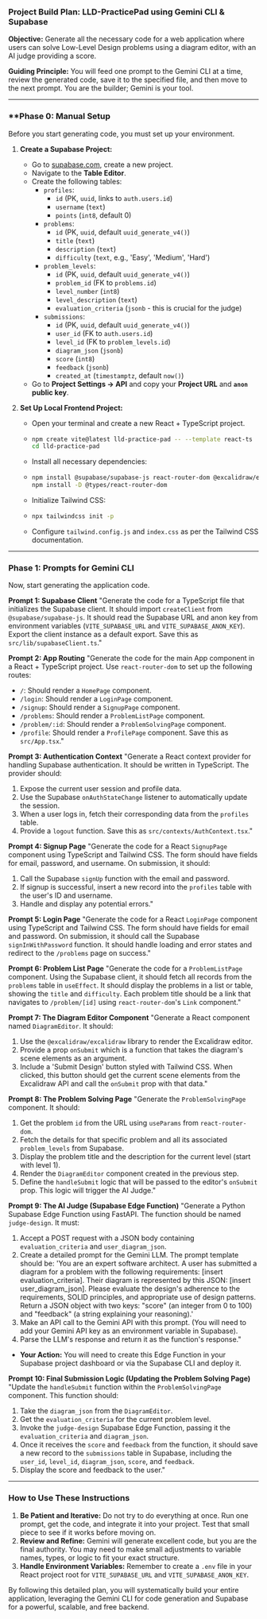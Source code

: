 
### **Project Build Plan: LLD-PracticePad using Gemini CLI & Supabase**

**Objective:** Generate all the necessary code for a web application where users can solve Low-Level Design problems using a diagram editor, with an AI judge providing a score.

**Guiding Principle:** You will feed one prompt to the Gemini CLI at a time, review the generated code, save it to the specified file, and then move to the next prompt. You are the builder; Gemini is your tool.

---

### **Phase 0: Manual Setup

Before you start generating code, you must set up your environment.

1.  **Create a Supabase Project:**
    *   Go to [supabase.com](https://supabase.com), create a new project.
    *   Navigate to the **Table Editor**.
    *   Create the following tables:
        *   `profiles`:
            *   `id` (PK, `uuid`, links to `auth.users.id`)
            *   `username` (`text`)
            *   `points` (`int8`, default 0)
        *   `problems`:
            *   `id` (PK, `uuid`, default `uuid_generate_v4()`)
            *   `title` (`text`)
            *   `description` (`text`)
            *   `difficulty` (`text`, e.g., 'Easy', 'Medium', 'Hard')
        *   `problem_levels`:
            *   `id` (PK, `uuid`, default `uuid_generate_v4()`)
            *   `problem_id` (FK to `problems.id`)
            *   `level_number` (`int8`)
            *   `level_description` (`text`)
            *   `evaluation_criteria` (`jsonb` - this is crucial for the judge)
        *   `submissions`:
            *   `id` (PK, `uuid`, default `uuid_generate_v4()`)
            *   `user_id` (FK to `auth.users.id`)
            *   `level_id` (FK to `problem_levels.id`)
            *   `diagram_json` (`jsonb`)
            *   `score` (`int8`)
            *   `feedback` (`jsonb`)
            *   `created_at` (`timestamptz`, default `now()`)
    *   Go to **Project Settings -> API** and copy your **Project URL** and **`anon` public key**.

2.  **Set Up Local Frontend Project:**
    *   Open your terminal and create a new React + TypeScript project.
    *   ```bash
        npm create vite@latest lld-practice-pad -- --template react-ts
        cd lld-practice-pad
        ```
    *   Install all necessary dependencies:
    *   ```bash
        npm install @supabase/supabase-js react-router-dom @excalidraw/excalidraw tailwindcss postcss autoprefixer
        npm install -D @types/react-router-dom
        ```
    *   Initialize Tailwind CSS:
    *   ```bash
        npx tailwindcss init -p
        ```
    *   Configure `tailwind.config.js` and `index.css` as per the Tailwind CSS documentation.

---

### **Phase 1: Prompts for Gemini CLI**

Now, start generating the application code.

**Prompt 1: Supabase Client**
"Generate the code for a TypeScript file that initializes the Supabase client. It should import `createClient` from `@supabase/supabase-js`. It should read the Supabase URL and anon key from environment variables (`VITE_SUPABASE_URL` and `VITE_SUPABASE_ANON_KEY`). Export the client instance as a default export. Save this as `src/lib/supabaseClient.ts`."

**Prompt 2: App Routing**
"Generate the code for the main App component in a React + TypeScript project. Use `react-router-dom` to set up the following routes:
*   `/`: Should render a `HomePage` component.
*   `/login`: Should render a `LoginPage` component.
*   `/signup`: Should render a `SignupPage` component.
*   `/problems`: Should render a `ProblemListPage` component.
*   `/problem/:id`: Should render a `ProblemSolvingPage` component.
*   `/profile`: Should render a `ProfilePage` component.
Save this as `src/App.tsx`."

**Prompt 3: Authentication Context**
"Generate a React context provider for handling Supabase authentication. It should be written in TypeScript. The provider should:
1.  Expose the current user session and profile data.
2.  Use the Supabase `onAuthStateChange` listener to automatically update the session.
3.  When a user logs in, fetch their corresponding data from the `profiles` table.
4.  Provide a `logout` function.
Save this as `src/contexts/AuthContext.tsx`."

**Prompt 4: Signup Page**
"Generate the code for a React `SignupPage` component using TypeScript and Tailwind CSS. The form should have fields for email, password, and username. On submission, it should:
1.  Call the Supabase `signUp` function with the email and password.
2.  If signup is successful, insert a new record into the `profiles` table with the user's ID and username.
3.  Handle and display any potential errors."

**Prompt 5: Login Page**
"Generate the code for a React `LoginPage` component using TypeScript and Tailwind CSS. The form should have fields for email and password. On submission, it should call the Supabase `signInWithPassword` function. It should handle loading and error states and redirect to the `/problems` page on success."

**Prompt 6: Problem List Page**
"Generate the code for a `ProblemListPage` component. Using the Supabase client, it should fetch all records from the `problems` table in `useEffect`. It should display the problems in a list or table, showing the `title` and `difficulty`. Each problem title should be a link that navigates to `/problem/[id]` using `react-router-dom`'s `Link` component."

**Prompt 7: The Diagram Editor Component**
"Generate a React component named `DiagramEditor`. It should:
1.  Use the `@excalidraw/excalidraw` library to render the Excalidraw editor.
2.  Provide a prop `onSubmit` which is a function that takes the diagram's scene elements as an argument.
3.  Include a 'Submit Design' button styled with Tailwind CSS. When clicked, this button should get the current scene elements from the Excalidraw API and call the `onSubmit` prop with that data."

**Prompt 8: The Problem Solving Page**
"Generate the `ProblemSolvingPage` component. It should:
1.  Get the problem `id` from the URL using `useParams` from `react-router-dom`.
2.  Fetch the details for that specific problem and all its associated `problem_levels` from Supabase.
3.  Display the problem title and the description for the current level (start with level 1).
4.  Render the `DiagramEditor` component created in the previous step.
5.  Define the `handleSubmit` logic that will be passed to the editor's `onSubmit` prop. This logic will trigger the AI Judge."

**Prompt 9: The AI Judge (Supabase Edge Function)**
"Generate a Python Supabase Edge Function using FastAPI. The function should be named `judge-design`. It must:
1.  Accept a POST request with a JSON body containing `evaluation_criteria` and `user_diagram_json`.
2.  Create a detailed prompt for the Gemini LLM. The prompt template should be: 'You are an expert software architect. A user has submitted a diagram for a problem with the following requirements: [insert evaluation_criteria]. Their diagram is represented by this JSON: [insert user_diagram_json]. Please evaluate the design's adherence to the requirements, SOLID principles, and appropriate use of design patterns. Return a JSON object with two keys: "score" (an integer from 0 to 100) and "feedback" (a string explaining your reasoning).'
3.  Make an API call to the Gemini API with this prompt. (You will need to add your Gemini API key as an environment variable in Supabase).
4.  Parse the LLM's response and return it as the function's response."

*   **Your Action:** You will need to create this Edge Function in your Supabase project dashboard or via the Supabase CLI and deploy it.

**Prompt 10: Final Submission Logic (Updating the Problem Solving Page)**
"Update the `handleSubmit` function within the `ProblemSolvingPage` component. This function should:
1.  Take the `diagram_json` from the `DiagramEditor`.
2.  Get the `evaluation_criteria` for the current problem level.
3.  Invoke the `judge-design` Supabase Edge Function, passing it the `evaluation_criteria` and `diagram_json`.
4.  Once it receives the `score` and `feedback` from the function, it should save a new record to the `submissions` table in Supabase, including the `user_id`, `level_id`, `diagram_json`, `score`, and `feedback`.
5.  Display the score and feedback to the user."

---

### **How to Use These Instructions**

1.  **Be Patient and Iterative:** Do not try to do everything at once. Run one prompt, get the code, and integrate it into your project. Test that small piece to see if it works before moving on.
2.  **Review and Refine:** Gemini will generate excellent code, but you are the final authority. You may need to make small adjustments to variable names, types, or logic to fit your exact structure.
3.  **Handle Environment Variables:** Remember to create a `.env` file in your React project root for `VITE_SUPABASE_URL` and `VITE_SUPABASE_ANON_KEY`.

By following this detailed plan, you will systematically build your entire application, leveraging the Gemini CLI for code generation and Supabase for a powerful, scalable, and free backend.